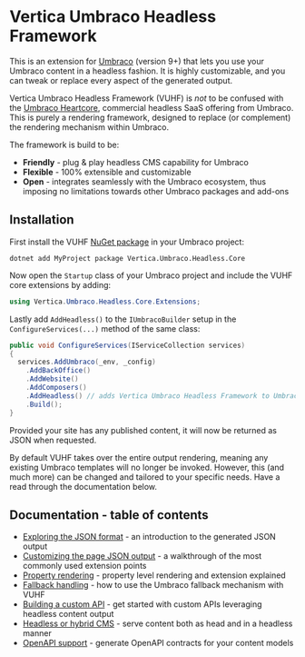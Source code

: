# Vertica Umbraco Headless Framework 

This is an extension for [Umbraco](https://github.com/umbraco/umbraco-cms) (version 9+) that lets you use your Umbraco content in a headless fashion. It is highly customizable, and you can tweak or replace every aspect of the generated output.

Vertica Umbraco Headless Framework (VUHF) is *not* to be confused with the [Umbraco Heartcore](https://umbraco.com/products/umbraco-heartcore/), commercial headless SaaS offering from Umbraco. This is purely a rendering framework, designed to replace (or complement) the rendering mechanism within Umbraco.

The framework is build to be:

- **Friendly** - plug & play headless CMS capability for Umbraco
- **Flexible** - 100% extensible and customizable 
- **Open** - integrates seamlessly with the Umbraco ecosystem, thus imposing no limitations towards other Umbraco packages and add-ons

## Installation

First install the VUHF [NuGet package](https://www.nuget.org/packages/Vertica.Umbraco.Headless.Core/) in your Umbraco project:

```
dotnet add MyProject package Vertica.Umbraco.Headless.Core
```

Now open the `Startup` class of your Umbraco project and include the VUHF core extensions by adding: 

```csharp
using Vertica.Umbraco.Headless.Core.Extensions;
```

Lastly add `AddHeadless()` to the `IUmbracoBuilder` setup in the `ConfigureServices(...)` method of the same class:

```csharp
public void ConfigureServices(IServiceCollection services)
{
  services.AddUmbraco(_env, _config)
    .AddBackOffice()
    .AddWebsite()
    .AddComposers()
    .AddHeadless() // adds Vertica Umbraco Headless Framework to Umbraco
    .Build();
}
```

Provided your site has any published content, it will now be returned as JSON when requested. 

By default VUHF takes over the entire output rendering, meaning any existing Umbraco templates will no longer be invoked. However, this (and much more) can be changed and tailored to your specific needs. Have a read through the documentation below.

## Documentation - table of contents

- [Exploring the JSON format](docs/exploring-the-json-format.md) - an introduction to the generated JSON output
- [Customizing the page JSON output](docs/customizing-the-page-json-output.md) - a walkthrough of the most commonly used extension points
- [Property rendering](docs/property-rendering.md) - property level rendering and extension explained
- [Fallback handling](docs/fallback-handling.md) - how to use the Umbraco fallback mechanism with VUHF
- [Building a custom API](docs/building-a-custom-api.md) - get started with custom APIs leveraging headless content output
- [Headless or hybrid CMS](docs/headless-or-hybrid-cms.md) - serve content both as head and in a headless manner
- [OpenAPI support](docs/openapi-support.md) - generate OpenAPI contracts for your content models 
